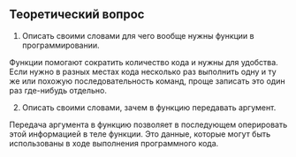 ## Теоретический вопрос

1. Описать своими словами для чего вообще нужны функции в программировании. 

Функции помогают сократить количество кода и нужны для удобства. Если нужно в разных местах кода несколько раз выполнить одну и ту же или похожую последовательность команд, проще записать это один раз где-нибудь отдельно.

2. Описать своими словами, зачем в функцию передавать аргумент.

Передача аргумента в функцию позволяет в последующем оперировать этой информацией в теле функции.
Это данные, которые могут быть использованы в ходе выполнения программного кода.





 

